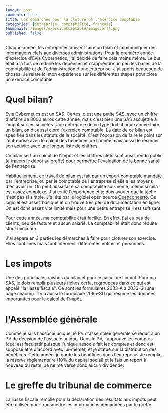 ```yaml
---
layout: post
comments: true
title: Les démarches pour la cloture de l'exercice comptable
categories: [entreprise, comptabilité, francais]
thumbnail: /images/exerciceComptable/imagecerfa.png
published: false
---
```


Chaque année, les entreprises doivent faire un bilan et communiquer des informations clefs aux diverses administrations. Pour la première année d'exercice d'Evia Cybernetics, j'ai décidé de faire cela moins même. Le but était à la fois de réduire les dépenses et d'apprendre un peu les bases de la comptabilité et de l'administration d'une entreprise. J'ai appris beaucoup de choses. Je relate ici mon expérience sur les différentes étapes pour clore un exercice comptable.


# Quel bilan?

Evia Cybernetics est un SAS. Certes, c'est une petite SAS, avec un chiffre d'affaire de 8000 euros cette année, mais c'est bien une SAS assujettie à l'impôt sur les sociétés. Une entreprise de ce type doit chaque année faire un bilan, on dit aussi clore l'exercice comptable. La date de ce bilan est spécifiée dans les statuts de la société. C'est l'occasion de faire le point sur l'entreprise avec le calcul des bénéfices de l'année mais aussi de résumer son activité avec une longue liste de chiffres. 

Ce bilan sert au calcul de l'impôt et les chiffres clefs sont aussi rendu public (à travers le dépôt au greffe) pour permettre l'évaluation de la bonne santé de l'entreprise.

Habituellement, ce travail de bilan est fait par un expert comptable mandaté par l'entreprise, ou par le comptable de l'entreprise si elle a les moyens d'en avoir un. On peut aussi faire sa comptabilité soi-même, même si cela est assez complexe. J'ai tenté l'expérience et je dois avouer que la tâche n'est pas si simple. J'ai été par le logiciel open source [Openconcerto](https://www.openconcerto.org/). Ce logiciel est assez basique et on trouve très peu de documentation en ligne. On est donc assez vite limité mais pour une petite entreprise il est suffisant.

Pour cette année, ma comptabilité était facilité. En effet, j'ai eu peu de clients, peu de facture et aucun salarié. La comptabilité était donc réduite strict minimum.

J'ai séparé en 3 parties les démarches à faire pour cloturer son exercice. Elles sont liées mais font intervenir differentes entités et personnes.

# Les impots

Une des principales raisons du bilan et pour le calcul de l'impôt. Pour ma SAS, je dois remplir plusieurs fiches cerfa, regroupées dans ce qui est appelé "la liasse fiscale". Ce sont les formulaires 2033-A à 2033-G (une page chacun). Il y a aussi le formulaire 2065-SD qui résume les données importantes pour le calcul de l'impôt.

# l'Assemblée générale

Comme je suis l'associé unique, le PV d'assemblée générale se réduit à un PV de décision de l'associé unique. Dans le PV, j'approuve les comptes (ceci est facultatif puisque l'unique associé fait les comptes et donc est supposé être d'accord avec lui-même!) et je statue sur la distribution des bénéfices. Cette année, je garde les bénéfices dans l'entreprise. Je remplie la réserve règlementaire (10% du capital social) et je fais un report à nouveau du reste. Je ne me verse donc aucun dividende.

# Le greffe du tribunal de commerce

La liasse fiscale remplie pour la déclaration des résultats aux impôts peut être utilisée pour transmettre les informations demandées par le greffe.